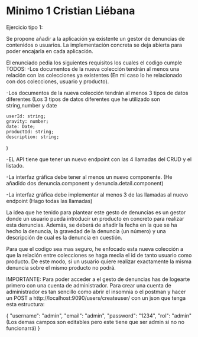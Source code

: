 # Minimo 1 Cristian Liébana

Ejercicio tipo 1:

Se propone añadir a la aplicación ya existente un gestor de denuncias de contenidos o
usuarios. La implementación concreta se deja abierta para poder encajarla en cada aplicación.

El enunciado pedia los siguientes requisitos los cuales el codigo cumple TODOS:
-Los documentos de la nueva colección tendrán al menos una relación con las colecciones ya existentes
(En mi caso lo he relacionado con dos colecciones, usuario y producto).

-Los documentos de la nueva colección tendrán al menos 3 tipos de datos diferentes
(Los 3 tipos de datos diferentes que he utilizado son string,number y date

    userId: string;
    gravity: number;
    date: Date;
    productId: string;
    description: string;
)

-EL API tiene que tener un nuevo endpoint con las 4 llamadas del CRUD y el listado.

-La interfaz gráfica debe tener al menos un nuevo componente.
(He añadido dos denuncia.component y denuncia.detail.component)

-La interfaz gráfica debe implementar al menos 3 de las llamadas al nuevo endpoint
(Hago todas las llamadas)

La idea que he tenido para plantear este gesto de denuncias es un gestor donde un usuario 
pueda introducir un producto en concreto para realizar esta denuncias. Además, se deberá
de añadir la fecha en la que se ha hecho la denuncia, la gravedad de la denuncia (un número) y
una descripción de cual es la denuncia en cuestión.

Para que el codigo sea mas seguro, he enfocado esta nueva colección a que la relación
entre colecciones se haga media el id de tanto usuario como producto. De este modo, 
si un usuario quiere realizar exactamente la misma denuncia sobre el mismo producto no podrá.

IMPORTANTE: Para poder acceder a el gesto de denuncias has de logearte primero con una 
cuenta de administrador. Para crear una cuenta de administrador es tan sencillo como abrir
el insomnia o el postman y hacer un POST a http://localhost:9090/users/createuser/ con un json
que tenga esta estructura:

{
	"username": "admin",
	"email": "admin",
	"password": "1234",
	"rol": "admin" (Los demas campos son editables pero este tiene que ser admin si no no funcionarrá)
}



